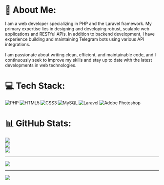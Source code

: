 # 💫 About Me:
I am a web developer specializing in PHP and the Laravel framework. My primary expertise lies in designing and developing robust, scalable web applications and RESTful APIs. In addition to backend development, I have experience building and maintaining Telegram bots using various API integrations.<br><br>I am passionate about writing clean, efficient, and maintainable code, and I continuously seek to improve my skills and stay up to date with the latest developments in web technologies.


# 💻 Tech Stack:
![PHP](https://img.shields.io/badge/php-%23777BB4.svg?style=for-the-badge&logo=php&logoColor=white) ![HTML5](https://img.shields.io/badge/html5-%23E34F26.svg?style=for-the-badge&logo=html5&logoColor=white) ![CSS3](https://img.shields.io/badge/css3-%231572B6.svg?style=for-the-badge&logo=css3&logoColor=white) ![MySQL](https://img.shields.io/badge/mysql-4479A1.svg?style=for-the-badge&logo=mysql&logoColor=white) ![Laravel](https://img.shields.io/badge/laravel-%23FF2D20.svg?style=for-the-badge&logo=laravel&logoColor=white) ![Adobe Photoshop](https://img.shields.io/badge/adobe%20photoshop-%2331A8FF.svg?style=for-the-badge&logo=adobe%20photoshop&logoColor=white)
# 📊 GitHub Stats:
![](https://github-readme-stats.vercel.app/api?username=rasoulfallah&theme=prussian&hide_border=true&include_all_commits=true&count_private=true)<br/>
![](https://nirzak-streak-stats.vercel.app/?user=rasoulfallah&theme=prussian&hide_border=true)<br/>
![](https://github-readme-stats.vercel.app/api/top-langs/?username=rasoulfallah&theme=prussian&hide_border=true&include_all_commits=true&count_private=true&layout=compact)

---
[![](https://visitcount.itsvg.in/api?id=rasoulfallah&icon=0&color=0)](https://visitcount.itsvg.in)

<!-- Proudly created with GPRM ( https://gprm.itsvg.in ) -->

---
[![](https://visitcount.itsvg.in/api?id=rasoulfallah&icon=0&color=0)](https://visitcount.itsvg.in)

<!-- Proudly created with GPRM ( https://gprm.itsvg.in ) -->
